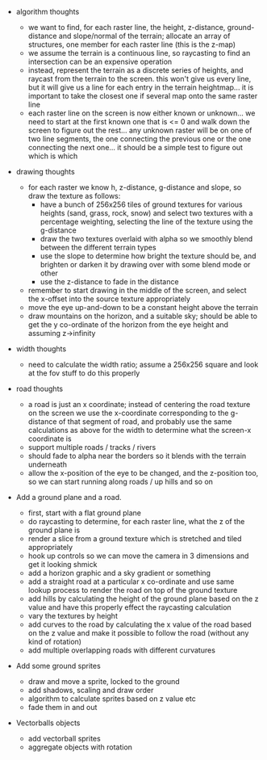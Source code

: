 * algorithm thoughts
  + we want to find, for each raster line, the height, z-distance,
    ground-distance and slope/normal of the terrain; allocate an array of
    structures, one member for each raster line (this is the z-map)
  + we assume the terrain is a continuous line, so raycasting to find an
    intersection can be an expensive operation
  + instead, represent the terrain as a discrete series of heights, and raycast
    from the terrain to the screen. this won't give us every line, but it will
    give us a line for each entry in the terrain heightmap... it is important to
    take the closest one if several map onto the same raster line
  + each raster line on the screen is now either known or unknown... we need to
    start at the first known one that is <= 0 and walk down the screen to figure
    out the rest... any unknown raster will be on one of two line segments, the
    one connecting the previous one or the one connecting the next one... it
    should be a simple test to figure out which is which

* drawing thoughts
  + for each raster we know h, z-distance, g-distance and slope, so draw the
    texture as follows:
      - have a bunch of 256x256 tiles of ground textures for various heights
        (sand, grass, rock, snow) and select two textures with a percentage
        weighting, selecting the line of the texture using the g-distance
      - draw the two textures overlaid with alpha so we smoothly blend between
        the different terrain types
      - use the slope to determine how bright the texture should be, and
        brighten or darken it by drawing over with some blend mode or other
      - use the z-distance to fade in the distance
  + remember to start drawing in the middle of the screen, and select the
    x-offset into the source texture appropriately
  + move the eye up-and-down to be a constant height above the terrain
  + draw mountains on the horizon, and a suitable sky; should be able to get the
    y co-ordinate of the horizon from the eye height and assuming z->infinity

* width thoughts
  + need to calculate the width ratio; assume a 256x256 square and look at the
    fov stuff to do this properly

* road thoughts
  + a road is just an x coordinate; instead of centering the road texture on the
    screen we use the x-coordinate corresponding to the g-distance of that
    segment of road, and probably use the same calculations as above for the
    width to determine what the screen-x coordinate is
  + support multiple roads / tracks / rivers
  + should fade to alpha near the borders so it blends with the terrain
    underneath
  + allow the x-position of the eye to be changed, and the z-position too, so we
    can start running along roads / up hills and so on

* Add a ground plane and a road.
  + first, start with a flat ground plane
  + do raycasting to determine, for each raster line, what the z of the ground
    plane is
  + render a slice from a ground texture which is stretched and tiled
    appropriately
  + hook up controls so we can move the camera in 3 dimensions and get it
    looking shmick
  + add a horizon graphic and a sky gradient or something
  + add a straight road at a particular x co-ordinate and use same lookup
    process to render the road on top of the ground texture
  + add hills by calculating the height of the ground plane based on the z value
    and have this properly effect the raycasting calculation
  + vary the textures by height
  + add curves to the road by calculating the x value of the road based on the
    z value and make it possible to follow the road (without any kind of
    rotation)
  + add multiple overlapping roads with different curvatures

* Add some ground sprites
  + draw and move a sprite, locked to the ground
  + add shadows, scaling and draw order
  + algorithm to calculate sprites based on z value etc
  + fade them in and out

* Vectorballs objects
  + add vectorball sprites
  + aggregate objects with rotation
